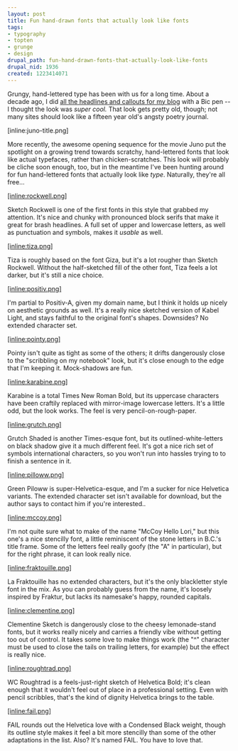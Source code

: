 ```yaml
--- 
layout: post
title: Fun hand-drawn fonts that actually look like fonts
tags: 
- typography
- topten
- grunge
- design
drupal_path: fun-hand-drawn-fonts-that-actually-look-like-fonts
drupal_nid: 1936
created: 1223414071
---
```

Grungy, hand-lettered type has been with us for a long time. About a decade ago, I did <a href="http://jeff.viapositiva.net/old/1999/">all the headlines and callouts for my blog</a> with a Bic pen -- I thought the look was <em>super cool.</em> That look gets pretty old, though; not many sites should look like a fifteen year old's angsty poetry journal.



[inline:juno-title.png]



More recently, the awesome opening sequence for the movie Juno put the spotlight on a growing trend towards scratchy, hand-lettered fonts that look like actual typefaces, rather than chicken-scratches. This look will probably be cliche soon enough, too, but in the meantime I've been hunting around for fun hand-lettered fonts that actually look like <em>type</em>. Naturally, they're all free...

<!--break-->

<a href="http://www.dafont.com/sketch-rockwell.font">[inline:rockwell.png]</a>

Sketch Rockwell is one of the first fonts in this style that grabbed my attention. It's nice and chunky with pronounced block serifs that make it great for brash headlines. A full set of upper and lowercase letters, as well as punctuation and symbols, makes it <em>usable</em> as well.



<a href="http://www.dafont.com/tiza.font">[inline:tiza.png]</a>

Tiza is roughly based on the font Giza, but it's a lot rougher than Sketch Rockwell. Without the half-sketched fill of the other font, Tiza feels a lot darker, but it's still a nice choice.



<a href="http://www.dafont.com/positiv-a.font">[inline:positiv.png]</a>

I'm partial to Positiv-A, given my domain name, but I think it holds up nicely on aesthetic grounds as well. It's a really nice sketched version of Kabel Light, and stays faithful to the original font's shapes. Downsides? No extended character set.



<a href="http://www.dafont.com/pointy.font">[inline:pointy.png]</a>

Pointy isn't quite as tight as some of the others; it drifts dangerously close to the "scribbling on my notebook" look, but it's close enough to the edge that I'm keeping it. Mock-shadows are fun.



<a href="http://www.dafont.com/karabine.font">[inline:karabine.png]</a>

Karabine is a total Times New Roman Bold, but its uppercase characters have been craftily replaced with mirror-image lowercase letters. It's a little odd, but the look works. The feel is very pencil-on-rough-paper.



<a href="http://www.dafont.com/grutchshaded.font">[inline:grutch.png]</a>

Grutch Shaded is another Times-esque font, but its outlined-white-letters on black shadow give it a much different feel. It's got a nice rich set of symbols international characters, so you won't run into hassles trying to to finish a sentence in it.



<a href="http://www.dafont.com/green-piloww.font">[inline:pilloww.png]</a>

Green Piloww is super-Helvetica-esque, and I'm a sucker for nice Helvetica variants. The extended character set isn't available for download, but the author says to contact him if you're interested..



<a href="http://www.dafont.com/mccoy-hello-lori.font">[inline:mccoy.png]</a>

I'm not quite sure what to make of the name "McCoy Hello Lori," but this one's a nice stencilly font, a little reminiscent of the stone letters in B.C.'s title frame. Some of the letters feel really goofy (the "A" in particular), but for the right phrase, it can look really nice.



<a href="http://www.dafont.com/la-fraktouille.font">[inline:fraktouille.png]</a>

La Fraktouille has no extended characters, but it's the only blackletter style font in the mix. As you can probably guess from the name, it's loosely inspired by Fraktur, but lacks its namesake's happy, rounded capitals.



<a href="http://www.dafont.com/clementine-sketch.font">[inline:clementine.png]</a>

Clementine Sketch is dangerously close to the cheesy lemonade-stand fonts, but it works really nicely and carries a friendly vibe without getting too out of control. It takes some love to make things work (the "^" character must be used to close the tails on trailing letters, for example) but the effect is really nice.



<a href="http://www.dafont.com/wc-roughtrad-bta.font">[inline:roughtrad.png]</a>

WC Roughtrad is a feels-just-right sketch of Helvetica Bold; it's clean enough that it wouldn't feel out of place in a professional setting. Even with pencil scribbles, that's the kind of dignity Helvetica brings to the table.



<a href="http://www.dafont.com/fail.font">[inline:fail.png]</a>

FAIL rounds out the Helvetica love with a Condensed Black weight, though its outline style makes it feel a bit more stencilly than some of the other adaptations in the list. Also? It's named FAIL. You have to love that.
